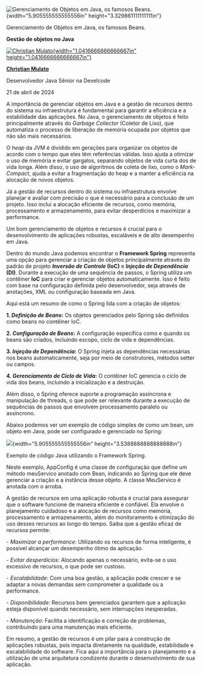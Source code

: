 ![Gerenciamento de Objetos em Java, os famosos Beans.](c:\dev\personal_articles\md\media/media/image1.png){width="5.905555555555556in" height="3.329861111111111in"}

Gerenciamento de Objetos em Java, os famosos Beans.

**Gestão de objetos no Java**

[![Christian Mulato](c:\dev\personal_articles\md\media/media/image2.jpeg){width="1.0416666666666667in" height="1.0416666666666667in"}](https://www.linkedin.com/in/chmulato/)

[**Christian Mulato**](https://www.linkedin.com/in/chmulato/)

Desenvolvedor Java Sênior na Develcode

21 de abril de 2024

A importância de gerenciar objetos em Java e a gestão de recursos dentro do sistema ou infraestrutura é fundamental para garantir a eficiência e a estabilidade das aplicações. No Java, o gerenciamento de objetos é feito principalmente através do *Garbage Collector* (Coletor de Lixo), que automatiza o processo de liberação de memória ocupada por objetos que não são mais necessários.

O *heap* da JVM é dividido em gerações para organizar os objetos de acordo com o tempo que eles têm referências válidas. Isso ajuda a otimizar o uso de memória e evitar gargalos, separando objetos de vida curta dos de vida longa. Além disso, o uso de algoritmos de coleta de lixo, como o *Mark-Compact*, ajuda a evitar a fragmentação do heap e a manter a eficiência na alocação de novos objetos.

Já a gestão de recursos dentro do sistema ou infraestrutura envolve planejar e avaliar com precisão o que é necessário para a conclusão de um projeto. Isso inclui a alocação eficiente de recursos, como memória, processamento e armazenamento, para evitar desperdícios e maximizar a performance.

Um bom gerenciamento de objetos e recursos é crucial para o desenvolvimento de aplicações robustas, escaláveis e de alto desempenho em Java.

Dentro do mundo Java podemos encontrar o **Framework Spring** representa uma opção para gerenciar a criação de objetos principalmente através do padrão de projeto ***Inversão de Controle* (IoC)** e ***Injeção de Dependência* (DI)**. Durante a execução de uma sequência de passos, o Spring utiliza um contêiner **IoC** para criar e gerenciar objetos automaticamente. Isso é feito com base na configuração definida pelo desenvolvedor, seja através de anotações, XML ou configuração baseada em Java.

Aqui está um resumo de como o Spring lida com a criação de objetos:

**1. *Definição de Beans*:** Os objetos gerenciados pelo Spring são definidos como beans no contêiner IoC.

**2. *Configuração de Beans*:** A configuração específica como e quando os beans são criados, incluindo escopo, ciclo de vida e dependências.

**3. *Injeção de Dependência*:** O Spring injeta as dependências necessárias nos beans automaticamente, seja por meio de construtores, métodos setter ou campos.

**4. *Gerenciamento de Ciclo de Vida*:** O contêiner IoC gerencia o ciclo de vida dos beans, incluindo a inicialização e a destruição.

Além disso, o Spring oferece suporte a programação assíncrona e manipulação de threads, o que pode ser relevante durante a execução de sequências de passos que envolvem processamento paralelo ou assíncrono.

Abaixo podemos ver um exemplo de código simples de como um bean, um objeto em Java, pode ser configurado e gerenciado no Spring:

![](c:\dev\personal_articles\md\media/media/image3.png){width="5.905555555555556in" height="3.5388888888888888in"}

Exemplo de código Java utilizando o Framework Spring.

Neste exemplo, AppConfig é uma classe de configuração que define um método meuServico anotado com Bean, indicando ao Spring que ele deve gerenciar a criação e a instância desse objeto. A classe MeuServico é anotada com o arroba.

A gestão de recursos em uma aplicação robusta é crucial para assegurar que o software funcione de maneira eficiente e confiável. Ela envolve o planejamento cuidadoso e a alocação de recursos como memória, processamento e armazenamento, além do monitoramento e otimização do uso desses recursos ao longo do tempo. Saiba que a gestão eficaz de recursos permite:

\- *Maximizar a performance*: Utilizando os recursos de forma inteligente, é possível alcançar um desempenho ótimo da aplicação.

\- *Evitar desperdícios*: Alocando apenas o necessário, evita-se o uso excessivo de recursos, o que pode ser custoso.

\- *Escalabilidade*: Com uma boa gestão, a aplicação pode crescer e se adaptar a novas demandas sem comprometer a qualidade ou a performance.

\- *Disponibilidade*: Recursos bem gerenciados garantem que a aplicação esteja disponível quando necessário, sem interrupções inesperadas.

\- *Manutenção*: Facilita a identificação e correção de problemas, contribuindo para uma manutenção mais eficiente.

Em resumo, a gestão de recursos é um pilar para a construção de aplicações robustas, pois impacta diretamente na qualidade, estabilidade e escalabilidade do software. Fica aqui a importância para o planejamento e a utilização de uma arquitetura condizente durante o desenvolvimento de sua aplicação.
